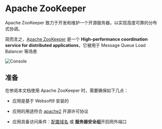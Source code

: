 # Apache ZooKeeper

Apache ZooKeeper 致力于开发和维护一个开源服务器，以实现高度可靠的分布式协调。

简而言之，[Apache ZooKeeper](https://zookeeper.apache.org/) 是一个 **High-performance coordination service for distributed applications**，它被用于 Message Queue Load Balancer  等场景


![Console](https://libs.websoft9.com/Websoft9/DocsPicture/zh/zookeeper/zookeeper-gui-websoft9.png)


## 准备

在参阅本文档使用 Apache ZooKeeper 时，需要确保如下几点：

- 应用是基于 Websoft9 安装的

- 应用的用途符合 [apache2](https://opensource.org/licenses/Apache-2.0) 开源许可协议

- 应用具备访问条件：[配置域名](./guide/appsetdomain) 或 **服务器安全组**开启网外端口